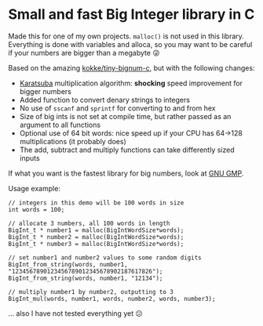 # Small and fast Big Integer library in C

Made this for one of my own projects. `malloc()` is not used in this library. Everything is done with variables and alloca, so you may want to be careful if your numbers are bigger than a megabyte :stuck_out_tongue_winking_eye:

Based on the amazing [kokke/tiny-bignum-c](https://github.com/kokke/tiny-bignum-c), but with the following changes:
- [Karatsuba](https://en.wikipedia.org/wiki/Karatsuba_algorithm) multiplication algorithm: **shocking** speed improvement for bigger numbers
- Added function to convert denary strings to integers
- No use of `sscanf` and `sprintf` for converting to and from hex
- Size of big ints is not set at compile time, but rather passed as an argument to all functions
- Optional use of 64 bit words: nice speed up if your CPU has 64→128 multiplications (it probably does)
- The add, subtract and multiply functions can take differently sized inputs

If what you want is the fastest library for big numbers, look at [GNU GMP](https://gmplib.org/).

Usage example:

```
// integers in this demo will be 100 words in size
int words = 100;

// allocate 3 numbers, all 100 words in length
BigInt_t * number1 = malloc(BigIntWordSize*words);
BigInt_t * number2 = malloc(BigIntWordSize*words);
BigInt_t * number3 = malloc(BigIntWordSize*words);

// set number1 and number2 values to some random digits
BigInt_from_string(words, number1, "1234567890123456789012345678902187617826");
BigInt_from_string(words, number1, "12134");

// multiply number1 by number2, outputting to 3
BigInt_mul(words, number1, words, number2, words, number3);
```

... also I have not tested everything yet :confused:
